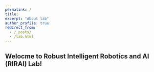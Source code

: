 ```yaml
---
permalink: /
title:
excerpt: "About lab"
author_profile: true
redirect_from: 
  - /_posts/
  - /lab.html
---
```



Welocme to Robust Intelligent Robotics and AI (RIRAI) Lab!
---
